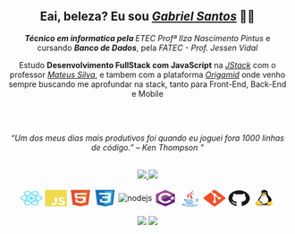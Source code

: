 <h2 align="center">Eai, beleza? Eu sou <a href="https://www.linkedin.com/in/edududuribeiro/"><i>Gabriel Santos</i></a> 🤙👋</h2>
<div>
  <p align="center"><b><i>Técnico em informatica pela </i></b><i>ETEC Profª Ilza Nascimento Pintus</i> e cursando <i><b>Banco de Dados</b></i>, pela <i>FATEC - Prof. Jessen Vidal</i></p>
  
  <p align="center">Estudo <b>Desenvolvimento FullStack com JavaScript</b> na <a href="https://jstack.com.br/"><i>JStack</i></a> com o professor <a href="https://www.instagram.com/imateus.silva/"><i>Mateus Silva</i></a>, e tambem com a plataforma <a href="https://www.origamid.com/"><i>Origamid</i></a> onde venho sempre buscando me aprofundar na stack, tanto para Front-End, Back-End e Mobile </p>

<br><br>
<p align="center"><i>“Um dos meus dias mais produtivos foi quando eu joguei fora 1000 linhas de código.” – Ken Thompson "</i></p>  
<br>
  
<div align="center">
  <a href="https://github.com/gabrieljssantos/">
    <img height="150em" src="https://github-readme-stats.vercel.app/api?username=gabrieljssantos&count_private=true&include_all_commits=true&show_icons=true&theme=dracula&hide_border=false&show_owner=true"/>
    <img height="150em" src="https://github-readme-stats.vercel.app/api/top-langs/?username=duribeiro&theme=dracula&hide_border=false&&layout=compact"/>
  </a>
</div>

<div align="center" valign="top"><br>
  <img align="center" alt="React" height="30" width="40" src="https://raw.githubusercontent.com/devicons/devicon/master/icons/react/react-original.svg">
  <img align="center" alt="Js" height="30" width="40" src="https://raw.githubusercontent.com/devicons/devicon/master/icons/javascript/javascript-plain.svg">
  <!-- <img align="center" alt="Ty" height="30" width="40" src="https://raw.githubusercontent.com/devicons/devicon/master/icons/typescript/typescript-plain.svg"> 
-->
  <img align="center" alt="HTML" height="30" width="40" src="https://raw.githubusercontent.com/devicons/devicon/master/icons/html5/html5-original.svg">
  <img align="center" alt="CSS" height="30" width="40" src="https://raw.githubusercontent.com/devicons/devicon/master/icons/css3/css3-original.svg">
  <img align="center" alt="nodejs" height="30" width="40" src="https://cdn.worldvectorlogo.com/logos/nodejs-icon.svg">
  <img align="center" alt="github" height="30" width="40" src="https://raw.githubusercontent.com/devicons/devicon/master/icons/csharp/csharp-original.svg"> 
  <img align="center" alt="github" height="30" width="40" src="https://raw.githubusercontent.com/devicons/devicon/master/icons/java/java-original.svg"> 
  <img align="center" alt="git" height="30" width="40" src="https://raw.githubusercontent.com/devicons/devicon/master/icons/git/git-original.svg">
  <img align="center" alt="github" height="30" width="40" src="https://raw.githubusercontent.com/devicons/devicon/master/icons/github/github-original.svg"> 

  <img align="center" alt="linux" height="30" width="40" src="https://raw.githubusercontent.com/devicons/devicon/master/icons/linux/linux-original.svg">
</div><br>

<div align="center">
  <a href="https://www.linkedin.com/in/gabriel-santos-87922b170//" target="_blank"><img src="https://img.shields.io/badge/-LinkedIn-%230077B5?style=for-the-badge&logo=linkedin&logoColor=white" target="_blank"></a> 
  <a href="mailto:gabriel.jssantos003@gmail.com"><img src="https://img.shields.io/badge/-Gmail-%23333?style=for-the-badge&logo=gmail&logoColor=white" target="_blank"></a>
</div>

